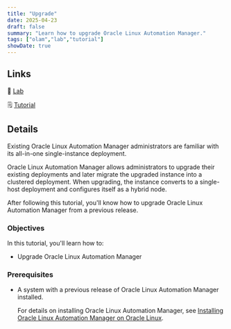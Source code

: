 ```yaml
---
title: "Upgrade"
date: 2025-04-23
draft: false
summary: "Learn how to upgrade Oracle Linux Automation Manager."
tags: ["olam","lab","tutorial"]
showDate: true
---
```


## Links

:crescent_moon: [Lab](https://luna.oracle.com/lab/6c7124cc-474f-4dd4-89fa-9beb536c71f5)

:spiral_notepad: [Tutorial](https://docs.oracle.com/en/learn/olam-upgrade)

## Details

Existing Oracle Linux Automation Manager administrators are familiar with its all-in-one single-instance deployment.

Oracle Linux Automation Manager allows administrators to upgrade their existing deployments and later migrate the upgraded instance into a clustered deployment. When upgrading, the instance converts to a single-host deployment and configures itself as a hybrid node.

After following this tutorial, you'll know how to upgrade Oracle Linux Automation Manager from a previous release.

### Objectives

In this tutorial, you'll learn how to:

- Upgrade Oracle Linux Automation Manager

### Prerequisites

- A system with a previous release of Oracle Linux Automation Manager installed.

  For details on installing Oracle Linux Automation Manager, see [Installing Oracle Linux Automation Manager on Oracle Linux](https://luna.oracle.com/lab/ecf924b0-a2e1-49eb-8700-8c8bea5d7502/steps).
